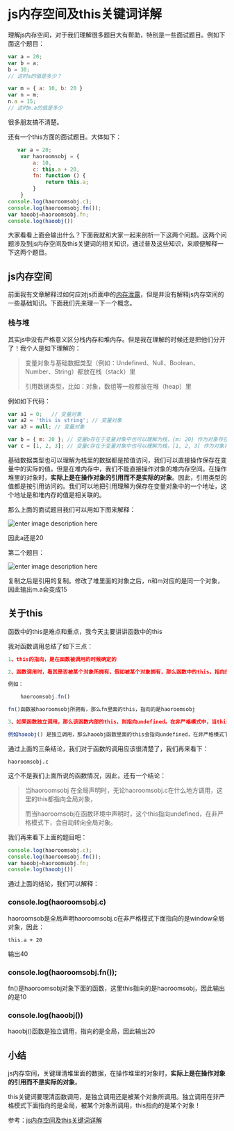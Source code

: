 # js内存空间及this关键词详解

理解js内存空间，对于我们理解很多题目大有帮助，特别是一些面试题目。例如下面这个题目：

```javascript
var a = 20;
var b = a;
b = 30;
// 这时a的值是多少？

var m = { a: 10, b: 20 }
var n = m;
n.a = 15;
// 这时m.a的值是多少
```

很多朋友搞不清楚。

还有一个this方面的面试题目。大体如下：

```javascript
   var a = 20;
    var haoroomsobj = {
        a: 10,
        c: this.a + 20,
        fn: function () {
            return this.a;
        }
    }
console.log(haoroomsobj.c);
console.log(haoroomsobj.fn());
var haoobj=haoroomsobj.fn;
console.log(haoobj())
```

大家看看上面会输出什么？下面我就和大家一起来剖析一下这两个问题。这两个问题涉及到js内存空间及this关键词的相关知识，通过普及这些知识，来顺便解释一下这两个题目。

## js内存空间

前面我有文章解释过如何应对js页面中的[内存泄露](http://www.haorooms.com/post/javascript_neicun_use)，但是并没有解释js内存空间的一些基础知识。下面我们先来理一下一个概念。

### 栈与堆

其实js中没有严格意义区分栈内存和堆内存。但是我在理解的时候还是把他们分开了！我个人是如下理解的：

> 变量对象与基础数据类型（例如：Undefined、Null、Boolean、Number、String）都放在栈（stack）里
>
> 引用数据类型，比如：对象，数组等一般都放在堆（heap）里

例如如下代码：

```javascript
var a1 = 0;   // 变量对象
var a2 = 'this is string'; // 变量对象
var a3 = null; // 变量对象

var b = { m: 20 }; // 变量b存在于变量对象中也可以理解为栈，{m: 20} 作为对象存在于堆内存中
var c = [1, 2, 3]; // 变量c存在于变量对象中也可以理解为栈，[1, 2, 3] 作为对象存在于堆内存中
```

基础数据类型也可以理解为栈里的数据都是按值访问，我们可以直接操作保存在变量中的实际的值。但是在堆内存中，我们不能直接操作对象的堆内存空间。在操作堆里的对象时，**实际上是在操作对象的引用而不是实际的对象**。因此，引用类型的值都是按引用访问的。我们可以地把引用理解为保存在变量对象中的一个地址，这个地址是和堆内存的值是相关联的。

那么上面的面试题目我们可以用如下图来解释：

![enter image description here](http://www.haorooms.com/uploads/images/zhanexample.png)

因此a还是20

第二个题目：

![enter image description here](http://www.haorooms.com/uploads/images/duiexp.png)

复制之后是引用的复制。修改了堆里面的对象之后，n和m对应的是同一个对象，因此输出m.a会变成15

## 关于this

函数中的this是难点和重点，我今天主要讲讲函数中的this

我对函数调用总结了如下三点：

```javascript
1、this的指向，是在函数被调用的时候确定的

2、函数调用时，看其是否被某个对象所拥有，假如被某个对象拥有，那么函数中的this，指向的是其拥有的对象。

例如：

    haoroomsobj.fn()

fn()函数被haoroomsobj所拥有，那么fn里面的this，指向的是haoroomsobj

3、如果函数独立调用，那么该函数内部的this，则指向undefined。在非严格模式中，当this指向undefined时，它会被自动指向全局对象。

例如haoobj() 是独立调用，那么haoobj函数里面的this会指向undefined，在非严格模式下面指向的是全局对象。
```

通过上面的三条结论，我们对于函数的调用应该很清楚了，我们再来看下：

```
haoroomsobj.c
```

这个不是我们上面所说的函数情况，因此，还有一个结论：

> 当haoroomsobj 在全局声明时，无论haoroomsobj.c在什么地方调用，这里的this都指向全局对象，
>
> 而当haoroomsobj在函数环境中声明时，这个this指向undefined，在非严格模式下，会自动转向全局对象。

我们再来看下上面的题目吧：

```javascript
console.log(haoroomsobj.c);
console.log(haoroomsobj.fn());
var haoobj=haoroomsobj.fn;
console.log(haoobj())
```

通过上面的结论，我们可以解释：

### console.log(haoroomsobj.c)

haoroomsob是全局声明haoroomsobj.c在非严格模式下面指向的是window全局对象，因此：

```
this.a + 20
```

输出40

### console.log(haoroomsobj.fn());

fn()是haoroomsobj对象下面的函数，这里this指向的是haoroomsobj，因此输出的是10

### console.log(haoobj())

haoobj()函数是独立调用，指向的是全局，因此输出20

## 小结

js内存空间，关键理清堆里面的数据，在操作堆里的对象时，**实际上是在操作对象的引用而不是实际的对象**。

this关键词要理清函数调用，是独立调用还是被某个对象所调用。独立调用在非严格模式下面指向的是全局，被某个对象所调用，this指向的是某个对象！



参考：[js内存空间及this关键词详解 ](https://www.cnblogs.com/itliulei/articles/7079329.html)
